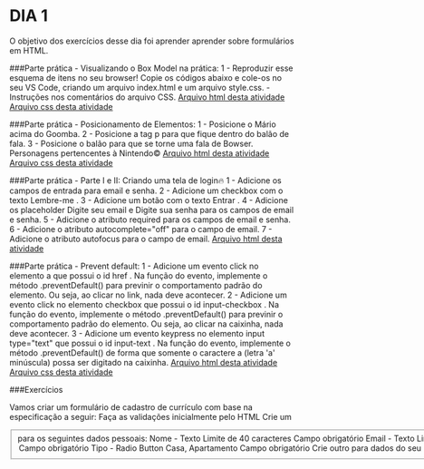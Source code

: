 # DIA 1

O objetivo dos exercícios desse dia foi aprender aprender sobre formulários em HTML.

###Parte prática - Visualizando o Box Model na prática:
1 - Reproduzir esse esquema de itens no seu browser! Copie os códigos abaixo e cole-os no seu VS Code, criando um arquivo index.html e um arquivo style.css.
-Instruções nos comentários do arquivo CSS.
[Arquivo html desta atividade](index01.html)
[Arquivo css desta atividade](style01.css)

###Parte prática - Posicionamento de Elementos:
1 - Posicione o Mário acima do Goomba.
2 - Posicione a tag p para que fique dentro do balão de fala.
3 - Posicione o balão para que se torne uma fala de Bowser.
Personagens pertencentes à Nintendo©
[Arquivo html desta atividade](index02.html)
[Arquivo css desta atividade](style02.css)

###Parte prática - Parte I e II:
Criando uma tela de login🔥
1 - Adicione os campos de entrada para email e senha.
2 - Adicione um checkbox com o texto Lembre-me .
3 - Adicione um botão com o texto Entrar .
4 - Adicione os placeholder Digite seu email e Digite sua senha para os campos de email e senha.
5 - Adicione o atributo required para os campos de email e senha.
6 - Adicione o atributo autocomplete="off" para o campo de email.
7 - Adicione o atributo autofocus para o campo de email.
[Arquivo html desta atividade](aula1.html)

###Parte prática - Prevent default:
1 - Adicione um evento click no elemento a que possui o id href . Na função do evento, implemente o método .preventDefault() para previnir o comportamento padrão do elemento. Ou seja, ao clicar no link, nada deve acontecer.
2 - Adicione um evento click no elemento checkbox que possui o id input-checkbox . Na função do evento, implemente o método .preventDefault() para previnir o comportamento padrão do elemento. Ou seja, ao clicar na caixinha, nada deve acontecer.
3 - Adicione um evento keypress no elemento input type="text" que possui o id input-text . Na função do evento, implemente o método .preventDefault() de forma que somente o caractere a (letra 'a' minúscula) possa ser digitado na caixinha. 
[Arquivo html desta atividade](aula2.html)
[Arquivo css desta atividade](aula2.css)

###Exercícios

Vamos criar um formulário de cadastro de currículo com base na especificação a seguir:
Faça as validações inicialmente pelo HTML
Crie um <fieldset> para os seguintes dados pessoais:
Nome - Texto
Limite de 40 caracteres
Campo obrigatório
Email - Texto
Limite de 50 caracteres
Campo obrigatório
CPF - Texto
Limite de 11 caracteres
Campo obrigatório
Endereço - Texto
Limite de 200 caracteres
Campo obrigatório
Cidade - Texto
Limite de 28 caracteres
Campo obrigatório
Estado - Select
Todos os estados do Brasil
Utilize estruturas de repetição via JavaScript para gerar os <option>
Campo obrigatório
Tipo - Radio Button
Casa, Apartamento
Campo obrigatório
Crie outro <fieldset> para dados do seu último emprego
Resumo do currículo - TextArea
Limite de 1000 caracteres
Campo obrigatório
Cargo - Texto
Limite de 40 caracteres
Campo obrigatório
Descrição do cargo - Texto
Limite de 500 caracteres
Campo obrigatório
Data de início - Texto
Verificar o formato da data dd/mm/aaaa .
O dia deve ser > 0 e <= 31.
O mês deve ser > 0 e <= 12.
O ano não pode ser negativo.
Caso alguma das condições seja inválida no momento do envio do formulário, exibir via alert uma mensagem de erro contextualizada.
Campo obrigatório
Logo abaixo do formulário, crie um botão que:
Chame uma função JavaScript e interrompa o fluxo automático do form utilizando o preventDefault() . Note que isso vai impedir as validações do HTML ao fazer o submit
Implemente, agora, no Javascript , as validações que foram pedidas ao longo da montagem do formulário.
Caso todos os dados sejam válidos, monte uma <div> com o consolidado dos dados que foram inseridos no formulário.
Caso haja algum dado inválido, mostre em uma <div> uma mensagem de erro. Se o erro for na Data de Início , a mensagem deve ser contextualizada.
Crie um botão Limpar que limpa todos os campos do formulário e a <div> com seu currículo também.

[Arquivo html desta atividade](index.html)
[Arquivo css desta atividade](style.css)
[Arquivo js desta atividade](script.js)